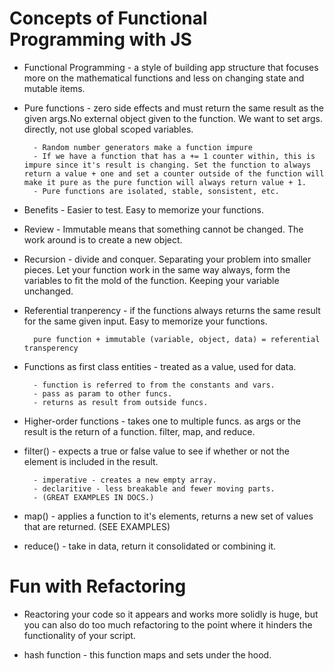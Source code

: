 # Concepts of Functional Programming with JS

- Functional Programming - a style of building app structure that focuses more on the mathematical functions and less on changing state and mutable items.

- Pure functions - zero side effects and must return the same result as the given args.No external object given to the function. We want to set args. directly, not use global scoped variables.
         
        - Random number generators make a function impure
        - If we have a function that has a += 1 counter within, this is impure since it's result is changing. Set the function to always return a value + one and set a counter outside of the function will make it pure as the pure function will always return value + 1.
        - Pure functions are isolated, stable, sonsistent, etc.

- Benefits - Easier to test. Easy to memorize your functions.

- Review - Immutable means that something cannot be changed. The work around is to create a new object.

- Recursion - divide and conquer. Separating your problem into smaller pieces. Let your function work in the same way always, form the variables to fit the mold of the function. Keeping your variable unchanged.

- Referential tranperency - if the functions always returns the same result for the same given input. Easy to memorize your functions.

        pure function + immutable (variable, object, data) = referential transperency

- Functions as first class entities - treated as a value, used for data.

        - function is referred to from the constants and vars.
        - pass as param to other funcs.
        - returns as result from outside funcs.

- Higher-order functions - takes one to multiple funcs. as args or the result is the return of a function. filter, map, and reduce.

- filter() - expects a true or false value to see if whether or not the element is included in the result. 

        - imperative - creates a new empty array.
        - declaritive - less breakable and fewer moving parts.
        - (GREAT EXAMPLES IN DOCS.)


- map() - applies a function to it's elements, returns a new set of values that are returned. (SEE EXAMPLES)

- reduce() - take in data, return it consolidated or combining it.


# Fun with Refactoring 


- Reactoring your code so it appears and works more solidly is huge, but you can also do too much refactoring to the point where it hinders the functionality of your script.

- hash function - this function maps and sets under the hood.